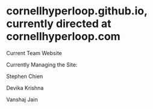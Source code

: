 # cornellhyperloop.github.io, currently directed at cornellhyperloop.com
Current Team Website

Currently Managing the Site:

Stephen Chien

Devika Krishna 

Vanshaj Jain 
